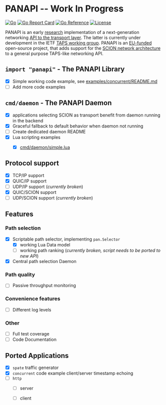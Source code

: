 # PANAPI -- Work In Progress

[![Go](https://github.com/netsys-lab/panapi/actions/workflows/go.yml/badge.svg)](https://github.com/netsys-lab/panapi/actions/workflows/go.yml)
[![Go Report Card](https://goreportcard.com/badge/github.com/netsys-lab/panapi)](https://goreportcard.com/report/github.com/netsys-lab/panapi) 
[![Go Reference](https://pkg.go.dev/badge/github.com/netsys-lab/panapi.svg)](https://pkg.go.dev/github.com/netsys-lab/panapi)
[![License](https://img.shields.io/badge/License-Apache%202.0-blue.svg)](https://github.com/netsys-lab/panapi/LICENSE)

PANAPI is an early [research](https://dl.acm.org/doi/10.1145/3472727.3472808) implementation of a next-generation networking [API to the transport layer](https://www.ietf.org/archive/id/draft-ietf-taps-interface-13.html). The latter is currently under development in the IETF [TAPS working group](https://datatracker.ietf.org/wg/taps/about/). PANAPI is an [EU-funded](https://pointer.ngi.eu/) open-source project, that adds support for the [SCION network architecture](https://scion-architecture.net/) to a general purpose TAPS-like networking API.

## `import "panapi"` - The PANAPI Library

* [x] Simple working code example, see [examples/concurrent/README.md](examples/concurrent/README.md)
* [ ] Add more code examples

## `cmd/daemon` - The PANAPI Daemon

* [x] applications selecting SCION as transport benefit from daemon running in the backend
* [x] Graceful fallback to default behavior when daemon not running
* [ ] Create dedicated daemon README
* [x] Lua scripting examples 
  * [x] [cmd/daemon/simple.lua](cmd/daemon/simple.lua)


## Protocol support

- [x] TCP/IP support
- [x] QUIC/IP support
- [ ] UDP/IP support (_currently broken_)
- [x] QUIC/SCION support
- [ ] UDP/SCION support (_currently broken_)

## Features

### Path selection

- [x] Scriptable path selector, implementing `pan.Selector`
  - [x] working Lua Data model
  - [ ] working path ranking (_currently broken, script needs to be ported to new API_)
- [x] Central path selection Daemon

### Path quality

- [ ] Passive throughput monitoring

### Convenience features
- [ ] Different log levels

### Other
- [ ] Full test coverage
- [ ] Code Documentation

## Ported Applications
- [x] `spate` traffic generator
- [x] `concurrent` code example client/server timestamp echoing
- [ ] `http`
  - [ ] server
  - [ ] client

